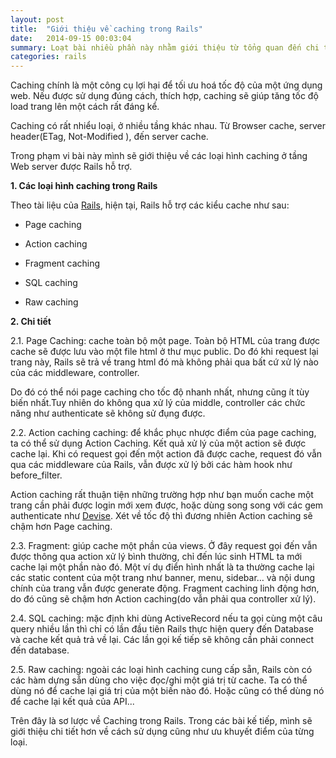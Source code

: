 ```yaml
---
layout: post
title:  "Giới thiệu về caching trong Rails"
date:   2014-09-15 00:03:04
summary: Loạt bài nhiều phần này nhằm giới thiệu từ tổng quan đến chi tiết, cũng như cách cài đặt sử dụng các loại hình caching trong Rails. Trong phần đầu, mình xin giới thiệu sơ lược về caching trong Rails.
categories: rails
---
```


Caching chính là một công cụ lợi hại để tối ưu hoá tốc độ của một ứng dụng web. Nếu được sử dụng đúng cách, thích hợp, caching sẽ giúp tăng tốc độ
load trang lên một cách rất đáng kể.

Caching có rất nhiểu loại, ở nhiều tầng khác nhau. Từ Browser cache, server header(ETag, Not-Modified
), đến server cache.

Trong phạm vi bài này mình sẽ giới thiệu về các loại hình caching ở tầng Web server được Rails hỗ trợ.

__1. Các loại hình caching trong Rails__

Theo tài liệu của [Rails](http://guides.rubyonrails.org/caching_with_rails.html), hiện tại, Rails hỗ trợ các kiểu cache như sau:

  - Page caching

  - Action caching

  - Fragment caching

  - SQL caching
  
  - Raw caching

__2. Chi tiết__

2.1. Page Caching: cache toàn bộ một page. Toàn bộ HTML của trang được cache sẽ được lưu vào một file html ở thư mục public. Do đó khi request lại trang này, Rails sẽ trả về trang html đó mà không phải qua bất cứ xử lý nào của các middleware, controller.

Do đó có thể nói page caching cho tốc độ nhanh nhất, nhưng cũng ít tùy biến nhất.Tuy nhiên do không qua xử lý của middle, controller các chức năng như authenticate sẽ không sử đụng được.

2.2. Action caching caching: để khắc phục nhược điểm của page caching, ta có thể sử dụng Action Caching. Kết quả xử lý của một action sẽ được cache lại. Khi có request gọi đến một action đã được cache, request đó vẫn qua các middleware của Rails, vẫn được xử lý bởi các hàm hook như before_filter.

Action caching rất thuận tiện những trường hợp như bạn muốn cache một trang cần phải được login mới xem được, hoặc dùng song song với các gem authenticate như [Devise](https://github.com/plataformatec/devise). Xét về tốc độ thì đương nhiên Action caching sẽ chậm hơn Page caching.

2.3. Fragment: giúp cache một phần của views. Ở đây request gọi đến vẫn được thông qua action xử lý bình thường, chỉ đến lúc sinh HTML ta mới cache lại một phần nào đó. Một ví dụ điển hình nhất là ta thường cache lại các static content của một trang như banner, menu, sidebar… và nội dung chính của trang vẫn được generate động. Fragment caching linh động hơn, do đó cũng sẽ chậm hơn Action caching(do vẫn phải qua controller xử lý).

2.4. SQL caching: mặc định khi dùng ActiveRecord nếu ta gọi cùng một câu query nhiều lần thì chỉ có lần đầu tiên Rails thực hiện query đến Database và cache kết quả trả về lại. Các lần gọi kế tiếp sẽ không cần phải connect đến database.

2.5. Raw caching: ngoài các loại hình caching cung cấp sẵn, Rails còn có các hàm dựng sẵn dùng cho việc đọc/ghi một giá trị từ cache. Ta có thể dùng nó để cache lại giá trị của một biến nào đó. Hoặc cũng có thể dùng nó để cache lại kết quả của API...

Trên đây là sơ lược về Caching trong Rails. Trong các bài kế tiếp, mình sẽ giới thiệu chi tiết hơn về cách sử dụng cũng như ưu khuyết điểm của từng loại.
